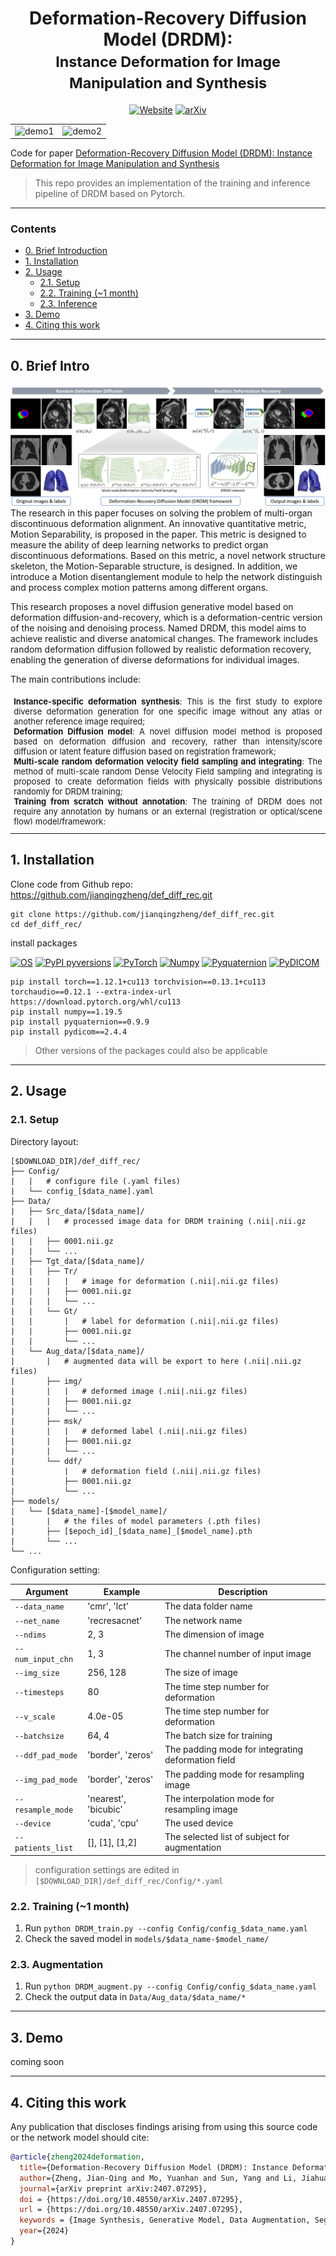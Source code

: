 <div align="center">
<h1> Deformation-Recovery Diffusion Model (DRDM): <br /><small>Instance Deformation for Image Manipulation and Synthesis</small> </h1>

<a href="https://jianqingzheng.github.io/def_diff_rec/"><img alt="Website" src="https://img.shields.io/website?url=https%3A%2F%2Fjianqingzheng.github.io%2Fdef_diff_rec%2F&up_message=online&up_color=darkcyan&down_message=offline&down_color=darkgray&label=Project%20Page"></a>
[![arXiv](https://img.shields.io/badge/arXiv-2407.07295-b31b1b.svg)](https://doi.org/10.48550/arXiv.2407.07295)

</div>

<table>
  <tr>
    <td><img src="docs/static/images/demo_3d_2.gif" alt="demo1" width="100%" /></td>
    <td><img src="docs/static/images/demo_3d_3x3.gif" alt="demo2" width="100%" /></td>
  </tr>
</table>

Code for paper [Deformation-Recovery Diffusion Model (DRDM): Instance Deformation for Image Manipulation and Synthesis](https://doi.org/10.48550/arXiv.2407.07295)


> This repo provides an implementation of the training and inference pipeline of DRDM based on Pytorch. 

---
### Contents ###
- [0. Brief Introduction](#0-brief-intro)
- [1. Installation](#1-installation)
- [2. Usage](#2-usage)
  - [2.1. Setup](#21-setup)
  - [2.2. Training (~1 month)](#22-training-1-month)
  - [2.3. Inference](#23-inference)
- [3. Demo](#3-demo)
- [4. Citing this work](#4-citing-this-work)


---

## 0. Brief Intro ##

![header](docs/static/images/graphic_abstract.png)
The research in this paper focuses on solving the problem of multi-organ discontinuous deformation alignment. An innovative quantitative metric, Motion Separability, is proposed in the paper. This metric is designed to measure the ability of deep learning networks to predict organ discontinuous deformations. Based on this metric, a novel network structure skeleton, the Motion-Separable structure, is designed. In addition, we introduce a Motion disentanglement module to help the network distinguish and process complex motion patterns among different organs.

This research proposes a novel diffusion generative model based on deformation diffusion-and-recovery, which is a deformation-centric version of the noising and denoising process.
Named DRDM, this model aims to achieve realistic and diverse anatomical changes. The framework includes random deformation diffusion followed by realistic deformation recovery, enabling the generation of diverse deformations for individual images.


The main contributions include:
<ul style="width: auto; height: 200px; overflow: auto; padding:0.4em; margin:0em; text-align:justify; font-size:small">
  <li> <b>Instance-specific deformation synthesis</b>: This is the first study to explore diverse deformation generation for one specific image without any atlas or another reference image required;
  </li>
  <li> <b>Deformation Diffusion model</b>: A novel diffusion model method is proposed based on deformation diffusion and recovery, rather than intensity/score diffusion or latent feature diffusion based on registration framework;
  </li>
  <li> <b>Multi-scale random deformation velocity field sampling and integrating</b>: The method of multi-scale random Dense Velocity Field sampling and integrating is proposed to create deformation fields with physically possible distributions randomly for DRDM training;
  </li>
  <li> <b>Training from scratch without annotation</b>: The training of DRDM does not require any annotation by humans or an external (registration or optical/scene flow) model/framework;
  </li>
  <li> <b>Data augmentation for few-shot learning</b>: The diverse deformation field generated by DRDM is used on both image and pixel-level segmentation, to augment morphological information without changes in anatomical topology. Thus it enables augmented data for few-shot learning tasks;
  </li>
  <li> <b>Synthetic training for image registration</b>: The synthetic deformation created by DRDM can be used to train an image registration model without any external annotation;
  </li>
  <li> <b>Benefiting downstream tasks</b>: The experimental results show that data augmentation or synthesis by DRDM improves the downstream tasks, including segmentation and registration. The segmentation method and the registration method based on DRDM respectively outperform the previous augmentation method and the previous synthetic training method, which validate the plausibility and the value of the deformation field generated by DRDM.
  </li>
</ul>

---
## 1. Installation ##

Clone code from Github repo: https://github.com/jianqingzheng/def_diff_rec.git
```shell
git clone https://github.com/jianqingzheng/def_diff_rec.git
cd def_diff_rec/
```


install packages

[![OS](https://img.shields.io/badge/OS-Windows%7CLinux-darkblue)]()
[![PyPI pyversions](https://img.shields.io/badge/Python-3.8-blue)](https://pypi.python.org/pypi/ansicolortags/)
[![PyTorch](https://img.shields.io/badge/PyTorch-1.12.1+cu113-lightblue)](https://pytorch.org/)
[![Numpy](https://img.shields.io/badge/Numpy-1.19.5-lightblue)](https://numpy.org)
[![Pyquaternion](https://img.shields.io/badge/Pyquaternion-0.9.9-lightblue)](https://pypi.org/project/pyquaternion/)
[![PyDICOM](https://img.shields.io/badge/PyDICOM-2.4.4-lightblue)](https://pydicom.github.io/)

```shell
pip install torch==1.12.1+cu113 torchvision==0.13.1+cu113 torchaudio==0.12.1 --extra-index-url https://download.pytorch.org/whl/cu113
pip install numpy==1.19.5
pip install pyquaternion==0.9.9
pip install pydicom==2.4.4
```

> Other versions of the packages could also be applicable



---
## 2. Usage ##

### 2.1. Setup ###

Directory layout:
```
[$DOWNLOAD_DIR]/def_diff_rec/ 
├── Config/
|   |   # configure file (.yaml files)
|   └── config_[$data_name].yaml
├── Data/
|   ├── Src_data/[$data_name]/
|   |   |   # processed image data for DRDM training (.nii|.nii.gz files)
|   |   ├── 0001.nii.gz
|   |   └── ...
|   ├── Tgt_data/[$data_name]/
|   |	├── Tr/
|   |   |   |   # image for deformation (.nii|.nii.gz files)
|   |   |   ├── 0001.nii.gz
|   |   |   └── ...
|   |	└── Gt/
|   |       |   # label for deformation (.nii|.nii.gz files)
|   |       ├── 0001.nii.gz
|   |       └── ...
|   └── Aug_data/[$data_name]/
|       |   # augmented data will be export to here (.nii|.nii.gz files)
|    	├── img/
|       |   |   # deformed image (.nii|.nii.gz files)
|       |   ├── 0001.nii.gz
|       |   └── ...
|    	├── msk/
|       |   |   # deformed label (.nii|.nii.gz files)
|       |   ├── 0001.nii.gz
|       |   └── ...
|    	└── ddf/
|           |   # deformation field (.nii|.nii.gz files)
|           ├── 0001.nii.gz
|           └── ...
├── models/
|   └── [$data_name]-[$model_name]/
|       |   # the files of model parameters (.pth files)
|       ├── [$epoch_id]_[$data_name]_[$model_name].pth
|       └── ...
└── ...
```

Configuration setting:

<div align="center">
	
| Argument              | Example           | Description                                	|
| --------------------- | ----------------- |----------------------------------------------|
| `--data_name` 	    |'cmr', 'lct'        | The data folder name                    |
| `--net_name` 	        |'recresacnet'      | The network name                    |
| `--ndims` 	        |2, 3                | The dimension of image                    |
| `--num_input_chn` 	|1, 3                | The channel number of input image               |
| `--img_size` 	        |256, 128            | The size of image                    |
| `--timesteps` 	    |80                 | The time step number for deformation             |
| `--v_scale` 	        |4.0e-05             | The time step number for deformation             |
| `--batchsize` 	    |64, 4               | The batch size for training                    |
| `--ddf_pad_mode` 	    |'border', 'zeros'   | The padding mode for integrating deformation field   |
| `--img_pad_mode` 	    |'border', 'zeros'   | The padding mode for resampling image    |
| `--resample_mode` 	|'nearest', 'bicubic'| The interpolation mode for resampling image     |
| `--device` 	        |'cuda', 'cpu'       | The used device     |
| `--patients_list` 	|[], [1], [1,2]       | The selected list of subject for augmentation     |
</div>

> configuration settings are edited in `[$DOWNLOAD_DIR]/def_diff_rec/Config/*.yaml`


### 2.2. Training (~1 month) ###

1. Run ```python DRDM_train.py --config Config/config_$data_name.yaml```
2. Check the saved model in ```models/$data_name-$model_name/```

### 2.3. Augmentation ###

1. Run ```python DRDM_augment.py --config Config/config_$data_name.yaml```
2. Check the output data in ```Data/Aug_data/$data_name/*```

---
## 3. Demo ##

coming soon

---

## 4. Citing this work

Any publication that discloses findings arising from using this source code or the network model should cite:

```bibtex
@article{zheng2024deformation,
  title={Deformation-Recovery Diffusion Model (DRDM): Instance Deformation for Image Manipulation and Synthesis},
  author={Zheng, Jian-Qing and Mo, Yuanhan and Sun, Yang and Li, Jiahua and Wu, Fuping and Wang, Ziyang and Vincent, Tonia and Papie{\.z}, Bart{\l}omiej W},
  journal={arXiv preprint arXiv:2407.07295},
  doi = {https://doi.org/10.48550/arXiv.2407.07295},
  url = {https://doi.org/10.48550/arXiv.2407.07295},
  keywords = {Image Synthesis, Generative Model, Data Augmentation, Segmentation, Registration}
  year={2024}
}    
```